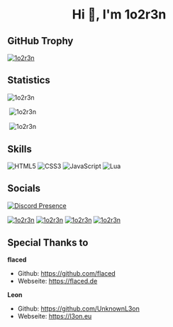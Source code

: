 <h1 align="center">Hi 👋, I'm 1o2r3n</h1>



<h2>GitHub Trophy</h2>
<p align="left"> <a href="https://github.com/ryo-ma/github-profile-trophy"><img src="https://github-profile-trophy.vercel.app/?username=1o2r3n&theme=darkhub" alt="1o2r3n" /></a> </p>



<h2>Statistics</h2>
<p align="left"> <img src="https://komarev.com/ghpvc/?username=1o2r3n&label=Profile%20views&color=0e75b6&style=flat" alt="1o2r3n" /> </p>

<p>&nbsp;<img align="center" src="https://github-readme-stats.vercel.app/api?username=1o2r3n&show_icons=true&theme=dark&locale=en" alt="1o2r3n" /></p>
<p>&nbsp;<img align="center" src="https://github-readme-stats.vercel.app/api/top-langs/?username=1o2r3n&theme=dark&layout=compact" alt="1o2r3n" /></p>

<h2>Skills</h2>

![HTML5](https://img.shields.io/badge/html5-%23E34F26.svg?style=for-the-badge&logo=html5&logoColor=white)
![CSS3](https://img.shields.io/badge/css3-%231572B6.svg?style=for-the-badge&logo=css3&logoColor=white)
![JavaScript](https://img.shields.io/badge/javascript-%23323330.svg?style=for-the-badge&logo=javascript&logoColor=%23F7DF1E)
![Lua](https://img.shields.io/badge/lua-%232C2D72.svg?style=for-the-badge&logo=lua&logoColor=white)

<h2>Socials</h2>

[![Discord Presence](https://lanyard.cnrad.dev/api/378528712850669568)](https://discord.com/users/378528712850669568)

<a href="https://discord.gg/jun4FRVWV8" target="_blank"><img align="center" src="https://img.shields.io/badge/Discord-%237289DA.svg?style=for-the-badge&logo=discord&logoColor=white" alt="1o2r3n"/></a>
<a href="https://www.instagram.com/1o2r3n/" target="_blank"><img align="center" src="https://img.shields.io/badge/Instagram-%23E4405F.svg?style=for-the-badge&logo=Instagram&logoColor=white" alt="1o2r3n"/></a>
<a href="https://www.tiktok.com/@1o2r3n/" target="_blank"><img align="center" src="https://img.shields.io/badge/TikTok-%23000000.svg?style=for-the-badge&logo=TikTok&logoColor=white" alt="1o2r3n"/></a>
<a href="https://www.twitter.com/1o2r3n/" target="_blank"><img align="center" src="https://img.shields.io/badge/Twitter-%231DA1F2.svg?style=for-the-badge&logo=Twitter&logoColor=white" alt="1o2r3n"/></a>

<h2>Special Thanks to</h2>

**flaced**
- Github: https://github.com/flaced
- Webseite: https://flaced.de

**Leon**
- Github: https://github.com/UnknownL3on
- Webseite: https://l3on.eu
